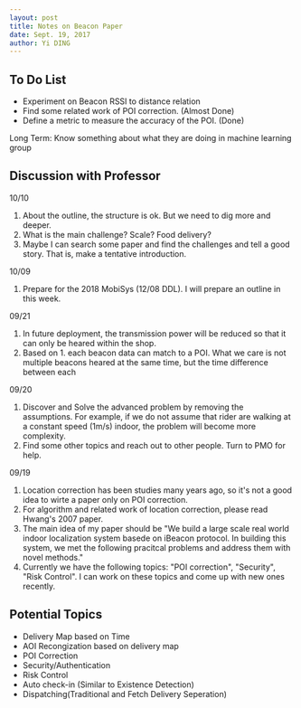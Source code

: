 ```yaml
--- 
layout: post
title: Notes on Beacon Paper
date: Sept. 19, 2017
author: Yi DING
---
```


[comment]: # (This is the notes on the beacon paper)

## To Do List
* Experiment on Beacon RSSI to distance relation
* Find some related work of POI correction.            (Almost Done)
* Define a metric to measure the accuracy of the POI.  (Done) 

Long Term:
Know something about what they are doing in machine learning group

## Discussion with Professor
10/10
1. About the outline, the structure is ok. But we need to dig more and deeper.
2. What is the main challenge? Scale? Food delivery?
3. Maybe I can search some paper and find the challenges and tell a good story. That is, make a tentative introduction.

10/09
1. Prepare for the 2018 MobiSys (12/08 DDL). I will prepare an outline in this week. 

09/21
1. In future deployment, the transmission power will be reduced so that it can only be heared within the shop.
2. Based on 1. each beacon data can match to a POI. What we care is not multiple beacons heared at the same time, but the time difference between each 

09/20
1. Discover and Solve the advanced problem by removing the assumptions. For example, if we do not assume that rider are walking at a constant speed (1m/s) indoor, the problem will become more complexity.
2. Find some other topics and reach out to other people. Turn to PMO for help.

09/19
1. Location correction has been studies many years ago, so it's not a good idea to wirte a paper only on POI correction.
2. For algorithm and related work of location correction, please read Hwang's 2007 paper.
3. The main idea of my paper should be "We build a large scale real world indoor localization system basede on iBeacon protocol. In building this system, we met the following pracitcal problems and address them with novel methods."
4. Currently we have the following topics: "POI correction", "Security", "Risk Control". I can work on these topics and come up with new ones recently.

## Potential Topics
* Delivery Map based on Time
* AOI Recongization based on delivery map
* POI Correction
* Security/Authentication
* Risk Control
* Auto check-in (Similar to Existence Detection)
* Dispatching(Traditional and Fetch Delivery Seperation)